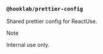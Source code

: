 ### `@hooklab/prettier-config`

Shared prettier config for ReactUse.

> [!NOTE]
> Internal use only.
